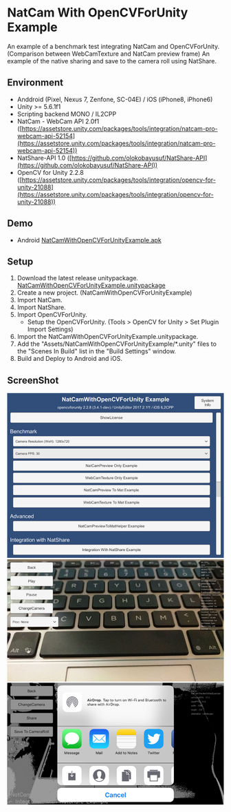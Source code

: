 # NatCam With OpenCVForUnity Example

An example of a benchmark test integrating NatCam and OpenCVForUnity.
(Comparison between WebCamTexture and NatCam preview frame)
An example of the native sharing and save to the camera roll using NatShare.

## Environment
* Anddroid (Pixel, Nexus 7, Zenfone, SC-04E) / iOS (iPhone8, iPhone6)
* Unity >= 5.6.1f1
* Scripting backend MONO / IL2CPP
* NatCam - WebCam API 2.0f1 ([https://assetstore.unity.com/packages/tools/integration/natcam-pro-webcam-api-52154](https://assetstore.unity.com/packages/tools/integration/natcam-pro-webcam-api-52154))  
* NatShare-API 1.0 ([https://github.com/olokobayusuf/NatShare-API](https://github.com/olokobayusuf/NatShare-API))  
* OpenCV for Unity 2.2.8 ([https://assetstore.unity.com/packages/tools/integration/opencv-for-unity-21088](https://assetstore.unity.com/packages/tools/integration/opencv-for-unity-21088))  


Demo
-----
* Android [NatCamWithOpenCVForUnityExample.apk](https://github.com/EnoxSoftware/NatCamWithOpenCVForUnityExample/releases)


## Setup
1. Download the latest release unitypackage. [NatCamWithOpenCVForUnityExample.unitypackage](https://github.com/EnoxSoftware/NatCamWithOpenCVForUnityExample/releases)
1. Create a new project. (NatCamWithOpenCVForUnityExample)
1. Import NatCam.
1. Import NatShare.
1. Import OpenCVForUnity.
    * Setup the OpenCVForUnity. (Tools > OpenCV for Unity > Set Plugin Import Settings)
1. Import the NatCamWithOpenCVForUnityExample.unitypackage.
1. Add the "Assets/NatCamWithOpenCVForUnityExample/*.unity" files to the "Scenes In Build" list in the "Build Settings" window.
1. Build and Deploy to Android and iOS.


## ScreenShot
![screenshot01.jpg](screenshot01.jpg) 
![screenshot02.jpg](screenshot02.jpg) 
![screenshot03.jpg](screenshot03.jpg) 

